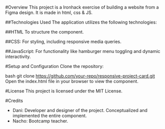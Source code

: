 
#Overview
This project is a Ironhack exercise of building a website from a Figma design. It is made in html, css & JS. 

##Technologies Used
The application utilizes the following technologies:

##HTML
To structure the component.

##CSS:
For styling, including responsive media queries.

##JavaScript:
For functionality like hamburger menu toggling and dynamic interactivity.

#Setup and Configuration
Clone the repository:

bash
git clone https://github.com/your-repo/responsive-project-card.git
Open the index.html file in your browser to view the component.

#License
This project is licensed under the MIT License.

#Credits
 - Dani: Developer and designer of the project. Conceptualized and implemented the entire component.
 - Nacho: Bootcamp teacher.

 